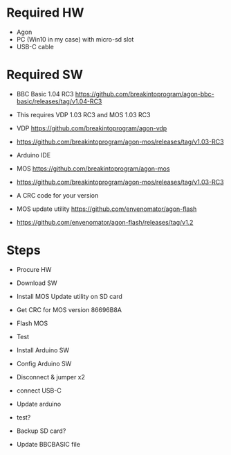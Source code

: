 # Required HW
- Agon
- PC (Win10 in my case) with micro-sd slot
- USB-C cable

# Required SW
- BBC Basic 1.04 RC3 https://github.com/breakintoprogram/agon-bbc-basic/releases/tag/v1.04-RC3
- This requires VDP 1.03 RC3 and MOS 1.03 RC3

- VDP https://github.com/breakintoprogram/agon-vdp
- https://github.com/breakintoprogram/agon-mos/releases/tag/v1.03-RC3
- Arduino IDE

- MOS https://github.com/breakintoprogram/agon-mos
- https://github.com/breakintoprogram/agon-mos/releases/tag/v1.03-RC3
- A CRC code for your version 
- MOS update utility https://github.com/envenomator/agon-flash 
- https://github.com/envenomator/agon-flash/releases/tag/v1.2



# Steps
- Procure HW
- Download SW

- Install MOS Update utility on SD card
- Get CRC for MOS version 86696B8A 
- Flash MOS
- Test


- Install Arduino SW
- Config Arduino SW
- Disconnect & jumper x2
- connect USB-C
- Update arduino
- test?

- Backup SD card?
- Update BBCBASIC file
